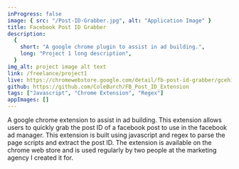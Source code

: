 ```yaml
---
inProgress: false
image: { src: "/Post-ID-Grabber.jpg", alt: "Application Image" }
title: Facebook Post ID Grabber
description:
  {
    short: "A google chrome plugin to assist in ad building.",
    long: "Project 1 long description",
  }
img_alt: project image alt text
link: /freelance/project1
live: https://chromewebstore.google.com/detail/fb-post-id-grabber/gcehinffhncggbofpbdbiannjjlmppkd
github: https://github.com/ColeBurch/FB_Post_ID_Extension
tags: ["Javascript", "Chrome Extension", "Regex"]
appImages: []
---
```


A google chrome extension to assist in ad building. This extension allows users to quickly grab the post ID of a facebook post to use in the facebook ad manager. This extension is built using javascript and regex to parse the page scripts and extract the post ID. The extension is available on the chrome web store and is used regularly by two people at the marketing agency I created it for.
